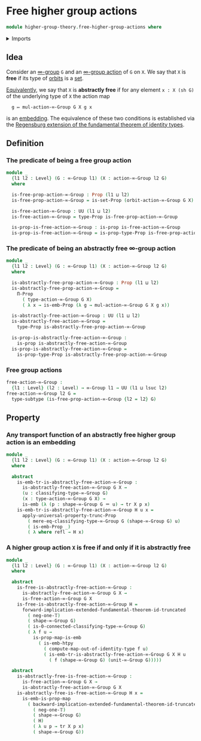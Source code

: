 # Free higher group actions

```agda
module higher-group-theory.free-higher-group-actions where
```

<details><summary>Imports</summary>

```agda
open import foundation.dependent-pair-types
open import foundation.embeddings
open import foundation.identity-types
open import foundation.propositional-maps
open import foundation.propositional-truncations
open import foundation.propositions
open import foundation.regensburg-extension-fundamental-theorem-of-identity-types
open import foundation.sets
open import foundation.subtypes
open import foundation.transport-along-identifications
open import foundation.truncation-levels
open import foundation.universe-levels

open import higher-group-theory.higher-group-actions
open import higher-group-theory.higher-groups
open import higher-group-theory.orbits-higher-group-actions
```

</details>

## Idea

Consider an [∞-group](higher-group-theory.higher-groups.md) `G` and an
[∞-group action](higher-group-theory.higher-group-actions.md) of `G` on `X`. We
say that `X` is **free** if its type of
[orbits](higher-group-theory.orbits-higher-group-actions.md) is a
[set](foundation.sets.md).

[Equivalently](foundation.logical-equivalences.md), we say that `X` is
**abstractly free** if for any element `x : X (sh G)` of the underlying type of
`X` the action map

```text
  g ↦ mul-action-∞-Group G X g x
```

is an [embedding](foundation.embeddings.md). The equivalence of these two
conditions is established via the
[Regensburg extension of the fundamental theorem of identity types](foundation.regensburg-extension-fundamental-theorem-of-identity-types.md).

## Definition

### The predicate of being a free group action

```agda
module _
  {l1 l2 : Level} (G : ∞-Group l1) (X : action-∞-Group l2 G)
  where

  is-free-prop-action-∞-Group : Prop (l1 ⊔ l2)
  is-free-prop-action-∞-Group = is-set-Prop (orbit-action-∞-Group G X)

  is-free-action-∞-Group : UU (l1 ⊔ l2)
  is-free-action-∞-Group = type-Prop is-free-prop-action-∞-Group

  is-prop-is-free-action-∞-Group : is-prop is-free-action-∞-Group
  is-prop-is-free-action-∞-Group = is-prop-type-Prop is-free-prop-action-∞-Group
```

### The predicate of being an abstractly free ∞-group action

```agda
module _
  {l1 l2 : Level} (G : ∞-Group l1) (X : action-∞-Group l2 G)
  where

  is-abstractly-free-prop-action-∞-Group : Prop (l1 ⊔ l2)
  is-abstractly-free-prop-action-∞-Group =
    Π-Prop
      ( type-action-∞-Group G X)
      ( λ x → is-emb-Prop (λ g → mul-action-∞-Group G X g x))

  is-abstractly-free-action-∞-Group : UU (l1 ⊔ l2)
  is-abstractly-free-action-∞-Group =
    type-Prop is-abstractly-free-prop-action-∞-Group

  is-prop-is-abstractly-free-action-∞-Group :
    is-prop is-abstractly-free-action-∞-Group
  is-prop-is-abstractly-free-action-∞-Group =
    is-prop-type-Prop is-abstractly-free-prop-action-∞-Group
```

### Free group actions

```agda
free-action-∞-Group :
  {l1 : Level} (l2 : Level) → ∞-Group l1 → UU (l1 ⊔ lsuc l2)
free-action-∞-Group l2 G =
  type-subtype (is-free-prop-action-∞-Group {l2 = l2} G)
```

## Property

### Any transport function of an abstractly free higher group action is an embedding

```agda
module _
  {l1 l2 : Level} (G : ∞-Group l1) (X : action-∞-Group l2 G)
  where

  abstract
    is-emb-tr-is-abstractly-free-action-∞-Group :
      is-abstractly-free-action-∞-Group G X →
      (u : classifying-type-∞-Group G)
      (x : type-action-∞-Group G X) →
      is-emb (λ (p : shape-∞-Group G ＝ u) → tr X p x)
    is-emb-tr-is-abstractly-free-action-∞-Group H u x =
      apply-universal-property-trunc-Prop
        ( mere-eq-classifying-type-∞-Group G (shape-∞-Group G) u)
        ( is-emb-Prop _)
        ( λ where refl → H x)
```

### A higher group action `X` is free if and only if it is abstractly free

```agda
module _
  {l1 l2 : Level} (G : ∞-Group l1) (X : action-∞-Group l2 G)
  where

  abstract
    is-free-is-abstractly-free-action-∞-Group :
      is-abstractly-free-action-∞-Group G X →
      is-free-action-∞-Group G X
    is-free-is-abstractly-free-action-∞-Group H =
      forward-implication-extended-fundamental-theorem-id-truncated
        ( neg-one-𝕋)
        ( shape-∞-Group G)
        ( is-0-connected-classifying-type-∞-Group G)
        ( λ f u →
          is-prop-map-is-emb
            ( is-emb-htpy
              ( compute-map-out-of-identity-type f u)
              ( is-emb-tr-is-abstractly-free-action-∞-Group G X H u
                ( f (shape-∞-Group G) (unit-∞-Group G)))))

  abstract
    is-abstractly-free-is-free-action-∞-Group :
      is-free-action-∞-Group G X →
      is-abstractly-free-action-∞-Group G X
    is-abstractly-free-is-free-action-∞-Group H x =
      is-emb-is-prop-map
        ( backward-implication-extended-fundamental-theorem-id-truncated
          ( neg-one-𝕋)
          ( shape-∞-Group G)
          ( H)
          ( λ u p → tr X p x)
          ( shape-∞-Group G))
```
